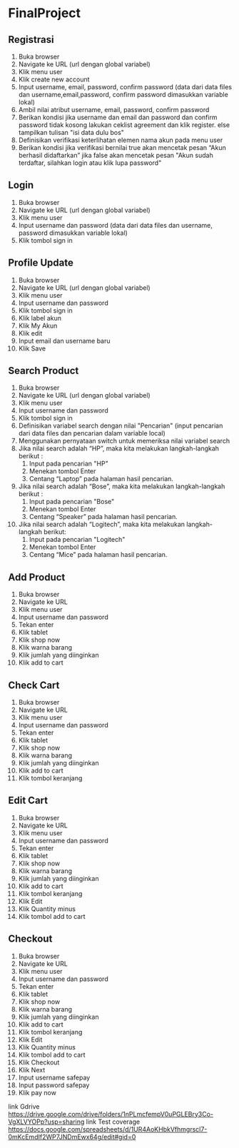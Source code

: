 # FinalProject

## Registrasi
1. Buka browser
2. Navigate ke URL (url dengan global variabel)
3. Klik menu user
4. Klik create new account
5. Input username, email, password, confirm password (data dari data files dan username,email,password, confirm password dimasukkan variable lokal)
6. Ambil nilai atribut username, email, password, confirm password
7. Berikan kondisi jika username dan email dan password dan confirm password tidak kosong lakukan ceklist agreement dan klik register. else tampilkan tulisan "isi data dulu bos"
8. Definisikan verifikasi keterlihatan elemen nama akun pada menu user
9. Berikan kondisi jika verifikasi bernilai true akan mencetak pesan “Akun berhasil didaftarkan” jika false akan mencetak pesan "Akun sudah terdaftar, silahkan login atau klik lupa password"

## Login
1. Buka browser
2. Navigate ke URL (url dengan global variabel)
3. Klik menu user
4. Input username dan password (data dari data files dan username, password dimasukkan variable lokal)
5. Klik tombol sign in

## Profile Update
1. Buka browser
2. Navigate ke URL (url dengan global variabel)
3. Klik menu user
4. Input username dan password
5. Klik tombol sign in
6. Klik label akun
7. Klik My Akun
8. Klik edit
9. Input email dan username baru
10. Klik Save

## Search Product
1. Buka browser
2. Navigate ke URL (url dengan global variabel)
3. Klik menu user
4. Input username dan password
5. Klik tombol sign in
6. Definisikan variabel search dengan nilai "Pencarian" (input pencarian dari data files dan pencarian dalam variable local)
7. Menggunakan pernyataan switch untuk memeriksa nilai variabel search
8. Jika nilai search adalah “HP”, maka kita melakukan langkah-langkah berikut :
   1. Input pada pencarian "HP"
   2. Menekan tombol Enter 
   3. Centang “Laptop” pada halaman hasil pencarian.
9. Jika nilai search adalah “Bose”, maka kita melakukan langkah-langkah berikut :
   1. Input pada pencarian "Bose"
   2. Menekan tombol Enter 
   3. Centang “Speaker” pada halaman hasil pencarian.
10. Jika nilai search adalah “Logitech”, maka kita melakukan langkah-langkah berikut:
    1. Input pada pencarian "Logitech"
    2. Menekan tombol Enter 
    3. Centang “Mice” pada halaman hasil pencarian.

## Add Product
1.  Buka browser
2. Navigate ke URL
3. Klik menu user
4. Input username dan password
5. Tekan enter
6. Klik tablet
7. Klik shop now
8. Klik warna barang
9. Klik jumlah yang diinginkan
10. Klik add to cart

## Check Cart
1.  Buka browser
2. Navigate ke URL
3. Klik menu user
4. Input username dan password
5. Tekan enter
6. Klik tablet
7. Klik shop now
8. Klik warna barang
9. Klik jumlah yang diinginkan
10. Klik add to cart
11. Klik tombol keranjang

## Edit Cart
1. Buka browser
2. Navigate ke URL
3. Klik menu user
4. Input username dan password
5. Tekan enter
6. Klik tablet
7. Klik shop now
8. Klik warna barang
9. Klik jumlah yang diinginkan
10. Klik add to cart
11. Klik tombol keranjang
12. Klik Edit
13. Klik Quantity minus
14. Klik tombol add to cart

## Checkout
1.  Buka browser
2. Navigate ke URL
3. Klik menu user
4. Input username dan password
5. Tekan enter
6. Klik tablet
7. Klik shop now
8. Klik warna barang
9. Klik jumlah yang diinginkan
10. Klik add to cart
11. Klik tombol keranjang
12. Klik Edit
13. Klik Quantity minus
14. Klik tombol add to cart
15. Klik Checkout
16. Klik Next
17. Input username safepay
18. Input password safepay
19. Klik pay now 

link Gdrive https://drive.google.com/drive/folders/1nPLmcfempV0uPGLEBry3Co-VgXLVYOPp?usp=sharing
link Test coverage https://docs.google.com/spreadsheets/d/1UR4AoKHbkVfhmgrscl7-0mKcEmdIf2WP7JNDmEwx64g/edit#gid=0
